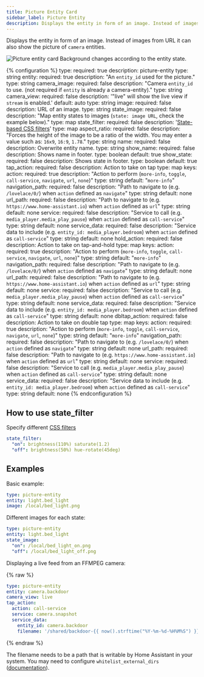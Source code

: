 ```yaml
---
title: Picture Entity Card
sidebar_label: Picture Entity
description: Displays the entity in form of an image. Instead of images from URL it can also show the picture of `camera` entities.
---
```


Displays the entity in form of an image. Instead of images from URL it can also show the picture of `camera` entities.

<p class='img'>
  <img src='/images/lovelace/lovelace_picture_entity.gif' alt='Picture entity card'>
  Background changes according to the entity state.
</p>

{% configuration %}
type:
  required: true
  description: picture-entity
  type: string
entity:
  required: true
  description: "An `entity_id` used for the picture."
  type: string
camera_image:
  required: false
  description: "Camera `entity_id` to use. (not required if `entity` is already a camera-entity)."
  type: string
camera_view:
  required: false
  description: '"live" will show the live view if `stream` is enabled.'
  default: auto
  type: string
image:
  required: false
  description: URL of an image.
  type: string
state_image:
  required: false
  description: "Map entity states to images (`state: image URL`, check the example below)."
  type: map
state_filter:
  required: false
  description: '[State-based CSS filters](#how-to-use-state_filter)'
  type: map
aspect_ratio:
  required: false
  description: "Forces the height of the image to be a ratio of the width. You may enter a value such as: `16x9`, `16:9`, `1.78`."
  type: string
name:
  required: false
  description: Overwrite entity name.
  type: string
show_name:
  required: false
  description: Shows name in footer.
  type: boolean
  default: true
show_state:
  required: false
  description: Shows state in footer.
  type: boolean
  default: true
tap_action:
  required: false
  description: Action to take on tap
  type: map
  keys:
    action:
      required: true
      description: "Action to perform (`more-info`, `toggle`, `call-service`, `navigate`, `url`, `none`)"
      type: string
      default: "`more-info`"
    navigation_path:
      required: false
      description: "Path to navigate to (e.g. `/lovelace/0/`) when `action` defined as `navigate`"
      type: string
      default: none
    url_path:
      required: false
      description: "Path to navigate to (e.g. `https://www.home-assistant.io`) when `action` defined as `url`"
      type: string
      default: none
    service:
      required: false
      description: "Service to call (e.g. `media_player.media_play_pause`) when `action` defined as `call-service`"
      type: string
      default: none
    service_data:
      required: false
      description: "Service data to include (e.g. `entity_id: media_player.bedroom`) when `action` defined as `call-service`"
      type: string
      default: none
hold_action:
  required: false
  description: Action to take on tap-and-hold
  type: map
  keys:
    action:
      required: true
      description: "Action to perform (`more-info`, `toggle`, `call-service`, `navigate`, `url`, `none`)"
      type: string
      default: "`more-info`"
    navigation_path:
      required: false
      description: "Path to navigate to (e.g. `/lovelace/0/`) when `action` defined as `navigate`"
      type: string
      default: none
    url_path:
      required: false
      description: "Path to navigate to (e.g. `https://www.home-assistant.io`) when `action` defined as `url`"
      type: string
      default: none
    service:
      required: false
      description: "Service to call (e.g. `media_player.media_play_pause`) when `action` defined as `call-service`"
      type: string
      default: none
    service_data:
      required: false
      description: "Service data to include (e.g. `entity_id: media_player.bedroom`) when `action` defined as `call-service`"
      type: string
      default: none
dbltap_action:
  required: false
  description: Action to take on double tap
  type: map
  keys:
    action:
      required: true
      description: "Action to perform (`more-info`, `toggle`, `call-service`, `navigate`, `url`, `none`)"
      type: string
      default: "`more-info`"
    navigation_path:
      required: false
      description: "Path to navigate to (e.g. `/lovelace/0/`) when `action` defined as `navigate`"
      type: string
      default: none
    url_path:
      required: false
      description: "Path to navigate to (e.g. `https://www.home-assistant.io`) when `action` defined as `url`"
      type: string
      default: none
    service:
      required: false
      description: "Service to call (e.g. `media_player.media_play_pause`) when `action` defined as `call-service`"
      type: string
      default: none
    service_data:
      required: false
      description: "Service data to include (e.g. `entity_id: media_player.bedroom`) when `action` defined as `call-service`"
      type: string
      default: none
{% endconfiguration %}

## How to use state_filter

Specify different [CSS filters](https://developer.mozilla.org/en-US/docs/Web/CSS/filter)

```yaml
state_filter:
  "on": brightness(110%) saturate(1.2)
  "off": brightness(50%) hue-rotate(45deg)
```

## Examples

Basic example:

```yaml
type: picture-entity
entity: light.bed_light
image: /local/bed_light.png
```

Different images for each state:

```yaml
type: picture-entity
entity: light.bed_light
state_image:
  "on": /local/bed_light_on.png
  "off": /local/bed_light_off.png
```

Displaying a live feed from an FFMPEG camera:

{% raw %}
```yaml
type: picture-entity
entity: camera.backdoor
camera_view: live
tap_action:
  action: call-service
  service: camera.snapshot
  service_data:
    entity_id: camera.backdoor
    filename: '/shared/backdoor-{{ now().strftime("%Y-%m-%d-%H%M%S") }}.jpg'
```
{% endraw %}

The filename needs to be a path that is writable by Home Assistant in your system. You may need to configure `whitelist_external_dirs` ([documentation](/docs/configuration/basic/)).
